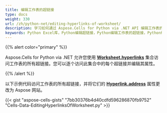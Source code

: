 ```yaml
---
title: 编辑工作表的超链接
type: docs
weight: 330
url: /zh/python-net/editing-hyperlinks-of-worksheet/
description: 学习如何通过 Aspose.Cells for Python via .NET API 编辑工作表的超链接。
keywords: Python Excel库，Python编辑超链接，Python编辑工作表的超链接，Python编辑单元格的超链接，Python访问工作表的所有超链接。
---
```


{{% alert color="primary" %}}

Aspose.Cells for Python via .NET 允许您使用 [**Worksheet.hyperlinks**](https://reference.aspose.com/cells/python-net/aspose.cells/worksheet/hyperlinks/) 集合访问工作表的所有超链接。您可以逐个访问此集合中的每个超链接并编辑其属性。

{{% /alert %}}

以下示例代码访问工作表的所有超链接，并将它们的 [**Hyperlink.address**](https://reference.aspose.com/cells/python-net/aspose.cells/hyperlink/address) 属性更改为 Aspose 网站。

{{< gist "aspose-cells-gists" "7bb30376b4d40cdfd596286870fb9752" "Cells-Data-EditingHyperlinksOfWorksheet.py" >}}
